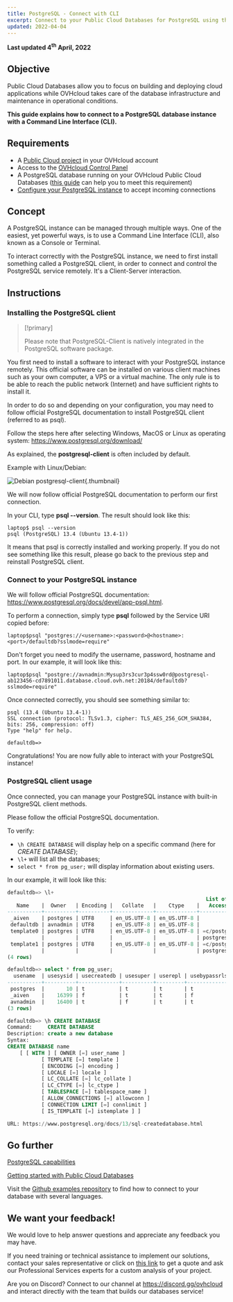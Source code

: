 ```yaml
---
title: PostgreSQL - Connect with CLI
excerpt: Connect to your Public Cloud Databases for PostgreSQL using the Command Line Interface (CLI)
updated: 2022-04-04
---
```


**Last updated 4<sup>th</sup> April, 2022**

## Objective

Public Cloud Databases allow you to focus on building and deploying cloud applications while OVHcloud takes care of the database infrastructure and maintenance in operational conditions.

**This guide explains how to connect to a PostgreSQL database instance with a Command Line Interface (CLI).**

## Requirements

- A [Public Cloud project](https://www.ovhcloud.com/asia/public-cloud/) in your OVHcloud account
- Access to the [OVHcloud Control Panel](https://ca.ovh.com/auth/?action=gotomanager&from=https://www.ovh.com/asia/&ovhSubsidiary=asia)
- A PostgreSQL database running on your OVHcloud Public Cloud Databases ([this guide](/pages/platform/databases/databases_01_order_control_panel) can help you to meet this requirement)
- [Configure your PostgreSQL instance](/pages/platform/databases/postgresql_07_prepare_for_incoming_connections) to accept incoming connections

## Concept

A PostgreSQL instance can be managed through multiple ways.
One of the easiest, yet powerful ways, is to use a Command Line Interface (CLI), also known as a Console or Terminal.

To interact correctly with the PostgreSQL instance, we need to first install something called a PostgreSQL client, in order to connect and control the PostgreSQL service remotely.
It's a Client-Server interaction.

## Instructions

### Installing the PostgreSQL client

> [!primary]
>
> Please note that PostgreSQL-Client is natively integrated in the PostgreSQL software package.
>

You first need to install a software to interact with your PostgreSQL instance remotely. This official software can be installed on various client machines such as your own computer, a VPS or a virtual machine. The only rule is to be able to reach the public network (Internet) and have sufficient rights to install it.

In order to do so and depending on your configuration, you may need to follow official PostgreSQL documentation to install PostgreSQL client (referred to as psql).

Follow the steps here after selecting Windows, MacOS or Linux as operating system: <https://www.postgresql.org/download/>

As explained, the **postgresql-client** is often included by default.

Example with Linux/Debian:

![Debian postgresql-client](images/debian_postgresql.png){.thumbnail}

We will now follow official PostgreSQL documentation to perform our first connection.

In your CLI, type **psql --version**. The result should look like this:

```console
laptop$ psql --version
psql (PostgreSQL) 13.4 (Ubuntu 13.4-1))
```

It means that psql is correctly installed and working properly. If you do not see something like this result, please go back to the previous step and reinstall PostgreSQL client.


### Connect to your PostgreSQL instance

We will follow official PostgreSQL documentation: <https://www.postgresql.org/docs/devel/app-psql.html>.

To perform a connection, simply type **psql** followed by the Service URI copied before:

```console
laptop$psql "postgres://<username>:<password>@<hostname>:<port>/defaultdb?sslmode=require"
```

Don't forget you need to modify the username, password, hostname and port.
In our example, it will look like this:

```console
laptop$psql "postgre://avnadmin:Mysup3rs3cur3p4ssw0rd@postgresql-ab123456-cd7891011.database.cloud.ovh.net:20184/defaultdb?sslmode=require"
```

Once connected correctly, you should see something similar to:

```console
psql (13.4 (Ubuntu 13.4-1))
SSL connection (protocol: TLSv1.3, cipher: TLS_AES_256_GCM_SHA384, bits: 256, compression: off)
Type "help" for help.

defaultdb=>
```

Congratulations! You are now fully able to interact with your PostgreSQL instance!

### PostgreSQL client usage

Once connected, you can manage your PostgreSQL instance with built-in PostgreSQL client methods.

Please follow the official PostgreSQL documentation.

To verify:

- `\h CREATE DATABASE` will display help on a specific command (here for *CREATE DATABASE*);
- `\l+` will list all the databases;
- `select * from pg_user;` will display information about existing users.


In our example, it will look like this:

```sql
defaultdb=> \l+
                                                                List of databases
   Name    |  Owner   | Encoding |   Collate   |    Ctype    |   Access privileges   |  Size   | Tablespace |            Description
-----------+----------+----------+-------------+-------------+-----------------------+---------+------------+------------------------------------
 _aiven    | postgres | UTF8     | en_US.UTF-8 | en_US.UTF-8 |                       | 8269 kB | pg_default |
 defaultdb | avnadmin | UTF8     | en_US.UTF-8 | en_US.UTF-8 |                       | 12 MB   | pg_default |
 template0 | postgres | UTF8     | en_US.UTF-8 | en_US.UTF-8 | =c/postgres          +| 8253 kB | pg_default | unmodifiable empty database
           |          |          |             |             | postgres=CTc/postgres |         |            |
 template1 | postgres | UTF8     | en_US.UTF-8 | en_US.UTF-8 | =c/postgres          +| 8229 kB | pg_default | default template for new databases
           |          |          |             |             | postgres=CTc/postgres |         |            |
(4 rows)
```

```sql
defaultdb=> select * from pg_user;
  usename  | usesysid | usecreatedb | usesuper | userepl | usebypassrls |  passwd  | valuntil | useconfig
-----------+----------+-------------+----------+---------+--------------+----------+----------+-----------
 postgres  |       10 | t           | t        | t       | t            | ******** |          |
 _aiven    |    16399 | f           | t        | t       | f            | ******** |          |
 avnadmin  |    16400 | t           | f        | t       | t            | ******** |          |
(3 rows)
```

```sql
defaultdb=> \h CREATE DATABASE
Command:     CREATE DATABASE
Description: create a new database
Syntax:
CREATE DATABASE name
    [ [ WITH ] [ OWNER [=] user_name ]
           [ TEMPLATE [=] template ]
           [ ENCODING [=] encoding ]
           [ LOCALE [=] locale ]
           [ LC_COLLATE [=] lc_collate ]
           [ LC_CTYPE [=] lc_ctype ]
           [ TABLESPACE [=] tablespace_name ]
           [ ALLOW_CONNECTIONS [=] allowconn ]
           [ CONNECTION LIMIT [=] connlimit ]
           [ IS_TEMPLATE [=] istemplate ] ]

URL: https://www.postgresql.org/docs/13/sql-createdatabase.html
```

## Go further

[PostgreSQL capabilities](/pages/platform/databases/postgresql_01_capabilities)

[Getting started with Public Cloud Databases](/pages/platform/databases/databases_01_order_control_panel)

Visit the [Github examples repository](https://github.com/ovh/public-cloud-databases-examples/tree/main/databases/postgresql) to find how to connect to your database with several languages.

## We want your feedback!

We would love to help answer questions and appreciate any feedback you may have.

If you need training or technical assistance to implement our solutions, contact your sales representative or click on [this link](https://www.ovhcloud.com/asia/professional-services/) to get a quote and ask our Professional Services experts for a custom analysis of your project.

Are you on Discord? Connect to our channel at <https://discord.gg/ovhcloud> and interact directly with the team that builds our databases service!
